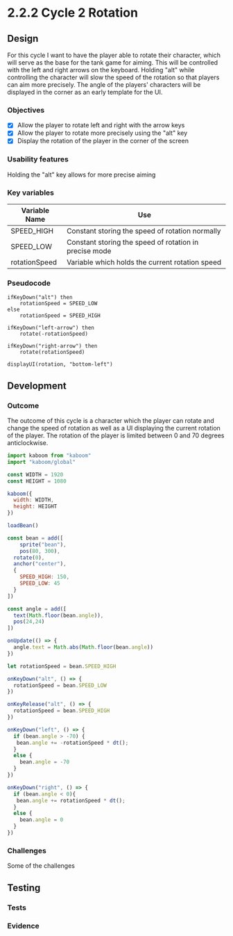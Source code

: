 # 2.2.2 Cycle 2 Rotation

## Design

For this cycle I want to have the player able to rotate their character, which will serve as the base for the tank game for aiming. This will be controlled with the left and right arrows on the keyboard. Holding "alt" while controlling the character will slow the speed of the rotation so that players can aim more precisely. The angle of the players' characters will be displayed in the corner as an early template for the UI.

### Objectives

* [x] Allow the player to rotate left and right with the arrow keys
* [x] Allow the player to rotate more precisely using the "alt" key
* [x] Display the rotation of the player in the corner of the screen

### Usability features

Holding the "alt" key allows for more precise aiming

### Key variables

| Variable Name | Use                                                    |
| ------------- | ------------------------------------------------------ |
| SPEED\_HIGH   | Constant storing the speed of rotation normally        |
| SPEED\_LOW    | Constant storing the speed of rotation in precise mode |
| rotationSpeed | Variable which holds the current rotation speed        |

### Pseudocode

```
ifKeyDown("alt") then 
    rotationSpeed = SPEED_LOW
else
    rotationSpeed = SPEED_HIGH

ifKeyDown("left-arrow") then
    rotate(-rotationSpeed)

ifKeyDown("right-arrow") then 
    rotate(rotationSpeed)

displayUI(rotation, "bottom-left")
```

## Development

### Outcome

The outcome of this cycle is a character which the player can rotate and change the speed of rotation as well as a UI displaying the current rotation of the player. The rotation of the player is limited between 0 and 70 degrees anticlockwise.

```javascript
import kaboom from "kaboom"
import "kaboom/global"

const WIDTH = 1920
const HEIGHT = 1080

kaboom({
  width: WIDTH,
  height: HEIGHT
})

loadBean()

const bean = add([
	sprite("bean"),
	pos(80, 300),
  rotate(0),
  anchor("center"),
  {
    SPEED_HIGH: 150,
    SPEED_LOW: 45
  }
])

const angle = add([
  text(Math.floor(bean.angle)),
  pos(24,24)
])

onUpdate(() => {
  angle.text = Math.abs(Math.floor(bean.angle))
})

let rotationSpeed = bean.SPEED_HIGH

onKeyDown("alt", () => {
  rotationSpeed = bean.SPEED_LOW
})

onKeyRelease("alt", () => {
  rotationSpeed = bean.SPEED_HIGH
})

onKeyDown("left", () => {
  if (bean.angle > -70) {
   bean.angle += -rotationSpeed * dt(); 
  }
  else {
    bean.angle = -70
  }
})

onKeyDown("right", () => {
  if (bean.angle < 0){
   bean.angle += rotationSpeed * dt(); 
  }
  else {
    bean.angle = 0
  }
})
```

### Challenges

Some of the challenges

## Testing

### Tests

### Evidence
